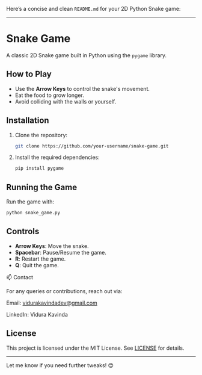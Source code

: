 Here’s a concise and clean `README.md` for your 2D Python Snake game:

---

# Snake Game

A classic 2D Snake game built in Python using the `pygame` library.

## How to Play
- Use the **Arrow Keys** to control the snake's movement.
- Eat the food to grow longer.
- Avoid colliding with the walls or yourself.

## Installation
1. Clone the repository:
   ```bash
   git clone https://github.com/your-username/snake-game.git
   ```
2. Install the required dependencies:
   ```bash
   pip install pygame
   ```

## Running the Game
Run the game with:
```bash
python snake_game.py
```

## Controls
- **Arrow Keys**: Move the snake.
- **Spacebar**: Pause/Resume the game.
- **R**: Restart the game.
- **Q**: Quit the game.

📫 Contact

For any queries or contributions, reach out via:

Email: vidurakavindadev@gmail.com

LinkedIn: Vidura Kavinda


## License
This project is licensed under the MIT License. See [LICENSE](LICENSE) for details.

---

Let me know if you need further tweaks! 😊
